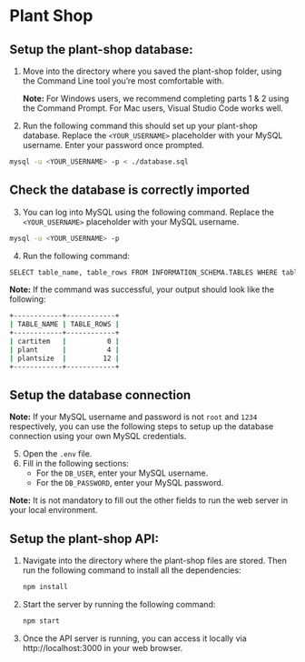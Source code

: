 # Plant Shop

## Setup the plant-shop database:
1. Move into the directory where you saved the plant-shop folder, using the Command Line tool you’re most comfortable with.
    
    **Note:** For Windows users, we recommend completing parts 1 & 2 using the Command Prompt. For Mac users, Visual Studio Code works well.

2. Run the following command this should set up your plant-shop database. Replace the `<YOUR_USERNAME>` placeholder with your MySQL username. Enter your password once prompted.

```bash
mysql -u <YOUR_USERNAME> -p < ./database.sql
```

## Check the database is correctly imported
3. You can log into MySQL using the following command. Replace the `<YOUR_USERNAME>` placeholder with your MySQL username.
```bash
mysql -u <YOUR_USERNAME> -p
```

4. Run the following command:
```bash
SELECT table_name, table_rows FROM INFORMATION_SCHEMA.TABLES WHERE table_schema= 'plant_shop_database';
```
**Note:** If the command was successful, your output should look like the following:
```bash
+------------+------------+
| TABLE_NAME | TABLE_ROWS |
+------------+------------+
| cartitem   |          0 |
| plant      |          4 |
| plantsize  |         12 |
+------------+------------+
```

## Setup the database connection
**Note:** If your MySQL username and password is not `root` and `1234` respectively, you can use the following steps to setup up the database connection using your own MySQL credentials.

5. Open the `.env` file.
6. Fill in the following sections:
    - For the `DB_USER`, enter your MySQL username.
    - For the `DB_PASSWORD`, enter your MySQL password.

**Note:** It is not mandatory to fill out the other fields to run the web server in your local environment.

## Setup the plant-shop API:

1. Navigate into the directory where the plant-shop files are stored. Then run the following command to install all the dependencies:
   ```bash
   npm install
   
2. Start the server by running the following command:
    ```bash
   npm start
   
3. Once the API server is running, you can access it locally via http://localhost:3000 in your web browser.

